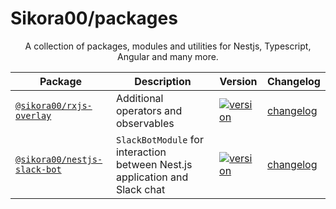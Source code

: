 <p align="center">
    <h1>Sikora00/packages</h1>
</p>

<p align="center">
A collection of packages, modules and utilities for Nestjs, Typescript, Angular and many more. 
</p>

<p align="center">
</p>

<span align="center">

</span>

| Package                                                     | Description                                                                 | Version                                                                                                                             | Changelog                                             |
| ----------------------------------------------------------- | --------------------------------------------------------------------------- | ----------------------------------------------------------------------------------------------------------------------------------- | ----------------------------------------------------- |
| [`@sikora00/rxjs-overlay`](./packages/rxjs-overlay)         | Additional operators and observables                                        | [![version](https://img.shields.io/npm/v/@sikora00/rxjs-overlay.svg)](https://www.npmjs.com/package/@sikora00/rxjs-overlay)         | [changelog](./packages/rxjs-overlay/CHANGELOG.md)     |
| [`@sikora00/nestjs-slack-bot`](./packages/nestjs-slack-bot) | `SlackBotModule` for interaction between Nest.js application and Slack chat | [![version](https://img.shields.io/npm/v/@sikora00/nestjs-slack-bot.svg)](https://www.npmjs.com/package/@sikora00/nestjs-slack-bot) | [changelog](./packages/nestjs-slack-bot/CHANGELOG.md) |

